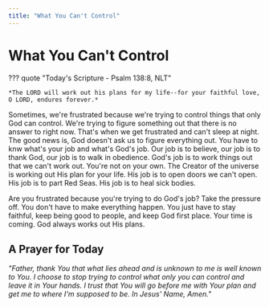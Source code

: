 ```yaml
---
title: "What You Can't Control"
---
```


# What You Can't Control

??? quote "Today's Scripture - Psalm 138:8, NLT"

    *The LORD will work out his plans for my life--for your faithful love, O LORD, endures forever.*

Sometimes, we're frustrated because we're trying to control things that only God can control. We're trying to figure something out that there is no answer to right now. That's when we get frustrated and can't sleep at night. The good news is, God doesn't ask us to figure everything out. You have to knw what's your job and what's God's job. Our job is to believe, our job is to thank God, our job is to walk in obedience. God's job is to work things out that we can't work out. You're not on your own. The Creator of the universe is working out His plan for your life. His job is to open doors we can't open. His job is to part Red Seas. His job is to heal sick bodies.

Are you frustrated because you're trying to do God's job? Take the pressure off. You don't have to make everything happen. You just have to stay faithful, keep being good to people, and keep God first place. Your time is coming. God always works out His plans.

## A Prayer for Today

*"Father, thank You that what lies ahead and is unknown to me is well known to You. I choose to stop trying to control what only you can control and leave it in Your hands. I trust that You will go before me with Your plan and get me to where I'm supposed to be. In Jesus' Name, Amen."*